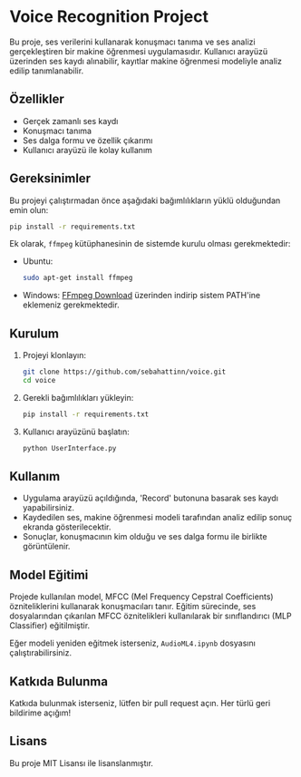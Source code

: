 # Voice Recognition Project

Bu proje, ses verilerini kullanarak konuşmacı tanıma ve ses analizi gerçekleştiren bir makine öğrenmesi uygulamasıdır. Kullanıcı arayüzü üzerinden ses kaydı alınabilir, kayıtlar makine öğrenmesi modeliyle analiz edilip tanımlanabilir.

## Özellikler
- Gerçek zamanlı ses kaydı
- Konuşmacı tanıma
- Ses dalga formu ve özellik çıkarımı
- Kullanıcı arayüzü ile kolay kullanım

## Gereksinimler

Bu projeyi çalıştırmadan önce aşağıdaki bağımlılıkların yüklü olduğundan emin olun:

```bash
pip install -r requirements.txt
```

Ek olarak, `ffmpeg` kütüphanesinin de sistemde kurulu olması gerekmektedir:

- Ubuntu:
  ```bash
  sudo apt-get install ffmpeg
  ```
- Windows:
  [FFmpeg Download](https://ffmpeg.org/download.html) üzerinden indirip sistem PATH'ine eklemeniz gerekmektedir.

## Kurulum

1. Projeyi klonlayın:
    ```bash
    git clone https://github.com/sebahattinn/voice.git
    cd voice
    ```

2. Gerekli bağımlılıkları yükleyin:
    ```bash
    pip install -r requirements.txt
    ```

3. Kullanıcı arayüzünü başlatın:
    ```bash
    python UserInterface.py
    ```

## Kullanım

- Uygulama arayüzü açıldığında, 'Record' butonuna basarak ses kaydı yapabilirsiniz.
- Kaydedilen ses, makine öğrenmesi modeli tarafından analiz edilip sonuç ekranda gösterilecektir.
- Sonuçlar, konuşmacının kim olduğu ve ses dalga formu ile birlikte görüntülenir.

## Model Eğitimi

Projede kullanılan model, MFCC (Mel Frequency Cepstral Coefficients) özniteliklerini kullanarak konuşmacıları tanır. Eğitim sürecinde, ses dosyalarından çıkarılan MFCC öznitelikleri kullanılarak bir sınıflandırıcı (MLP Classifier) eğitilmiştir.

Eğer modeli yeniden eğitmek isterseniz, `AudioML4.ipynb` dosyasını çalıştırabilirsiniz.

## Katkıda Bulunma
Katkıda bulunmak isterseniz, lütfen bir pull request açın. Her türlü geri bildirime açığım!

## Lisans
Bu proje MIT Lisansı ile lisanslanmıştır.

